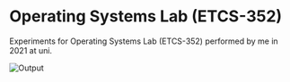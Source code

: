 # Operating Systems Lab (ETCS-352)
Experiments for Operating Systems Lab (ETCS-352) performed by me in 2021 at uni.

![Output](/output.png?raw=true)
